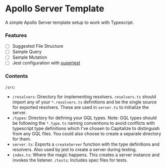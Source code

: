 # Apollo Server Template
A simple Apollo Server template setup to work with Typescript.

### Features
- [ ] Suggested File Structure  
- [ ] Sample Query
- [ ] Sample Mutation
- [ ] Jest configuration with [supertest](https://www.npmjs.com/package/supertest)

### Contents
`/src`:
  - `/resolvers`: Directory for implementing resolvers. `resolvers.ts` should import any of your `*.resolvers.ts` definitions and be the single source for exported resolvers. These are used in `server.ts` to initialize the server.
  - `/types`: Directory for defining your GQL types. Note: GQL types should be following the `*.type.ts` naming conventions to avoid conflicts with typescript type definitions which I've chosen to Capitalize to distinguish from any GQL files. You could also choose to create a separate directory for them.
  - `server.ts`: Exports a `createServer` function with the type definitions and resolvers. Also used by jest to create a server during testing. 
  - `index.ts`: Where the magic happens. This creates a server instance and invokes the listener.
`/tests`: Includes spec files for tests.